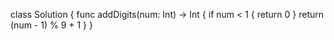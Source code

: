 class Solution {
    func addDigits(num: Int) -> Int {
    	if num < 1 {
    		return 0
    	}
    	return (num - 1) % 9 + 1
    }
}
